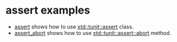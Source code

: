 # assert examples

* [assert](assert/README.md) shows how to use [xtd::tunit::assert](../../../src/xtd.tunit/include/xtd/assert.h) class.
* [assert_abort](assert_abort/README.md) shows how to use [xtd::tunit::assert::abort](../../../src/xtd.tunit/include/xtd/assert.h) method.
